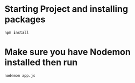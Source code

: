 # Starting Project and installing packages
``` npm install ```

# Make sure you have Nodemon installed then run
```nodemon app.js```